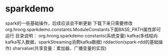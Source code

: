 # sparkdemo
spark的一些基础操作，后续应该会不断更新
下载下来只需要修改org.hrong.sparkdemo.constants.ModuleConstants下面BASE_PATH属性即可运行
目录说明：
    org.hrong.sparkdemo
        constants(系统变量)
        kafka(多线程向kafka写入数据，sparkStreaming消费kafka数据)
        rddaction(spark-rdd的基础操作)
        sharvalue(共享变量：累加器、广播变量的实现)
        